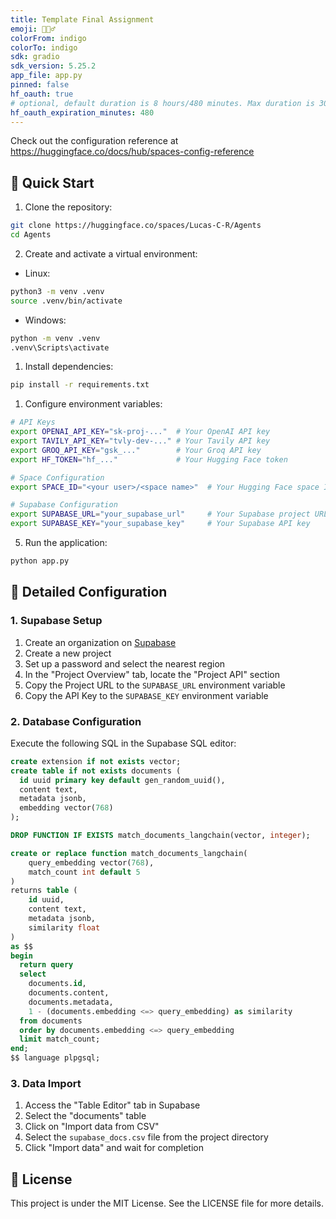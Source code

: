 ```yaml
---
title: Template Final Assignment
emoji: 🕵🏻‍♂️
colorFrom: indigo
colorTo: indigo
sdk: gradio
sdk_version: 5.25.2
app_file: app.py
pinned: false
hf_oauth: true
# optional, default duration is 8 hours/480 minutes. Max duration is 30 days/43200 minutes.
hf_oauth_expiration_minutes: 480
---
```


Check out the configuration reference at https://huggingface.co/docs/hub/spaces-config-reference

## 🚀 Quick Start

1. Clone the repository:
```bash
git clone https://huggingface.co/spaces/Lucas-C-R/Agents
cd Agents
```

2. Create and activate a virtual environment:
- Linux:
```bash
python3 -m venv .venv
source .venv/bin/activate
```

 - Windows:
```bash
python -m venv .venv
.venv\Scripts\activate
```

1. Install dependencies:
```bash
pip install -r requirements.txt
```

1. Configure environment variables:
```bash
# API Keys
export OPENAI_API_KEY="sk-proj-..."  # Your OpenAI API key
export TAVILY_API_KEY="tvly-dev-..." # Your Tavily API key
export GROQ_API_KEY="gsk_..."        # Your Groq API key
export HF_TOKEN="hf_..."             # Your Hugging Face token

# Space Configuration
export SPACE_ID="<your user>/<space name>"  # Your Hugging Face space ID

# Supabase Configuration
export SUPABASE_URL="your_supabase_url"     # Your Supabase project URL
export SUPABASE_KEY="your_supabase_key"     # Your Supabase API key
```

5. Run the application:
```bash
python app.py
```

## 🔧 Detailed Configuration

### 1. Supabase Setup

1. Create an organization on [Supabase](https://supabase.com/)
2. Create a new project
3. Set up a password and select the nearest region
4. In the "Project Overview" tab, locate the "Project API" section
5. Copy the Project URL to the `SUPABASE_URL` environment variable
6. Copy the API Key to the `SUPABASE_KEY` environment variable

### 2. Database Configuration

Execute the following SQL in the Supabase SQL editor:

```sql
create extension if not exists vector;
create table if not exists documents (
  id uuid primary key default gen_random_uuid(),
  content text,
  metadata jsonb,
  embedding vector(768)
);

DROP FUNCTION IF EXISTS match_documents_langchain(vector, integer);

create or replace function match_documents_langchain(
    query_embedding vector(768),
    match_count int default 5
)
returns table (
    id uuid,
    content text,
    metadata jsonb,
    similarity float
)
as $$
begin
  return query
  select
    documents.id,
    documents.content,
    documents.metadata,
    1 - (documents.embedding <=> query_embedding) as similarity
  from documents
  order by documents.embedding <=> query_embedding
  limit match_count;
end;
$$ language plpgsql;
```

### 3. Data Import

1. Access the "Table Editor" tab in Supabase
2. Select the "documents" table
3. Click on "Import data from CSV"
4. Select the `supabase_docs.csv` file from the project directory
5. Click "Import data" and wait for completion

## 📝 License

This project is under the MIT License. See the LICENSE file for more details.